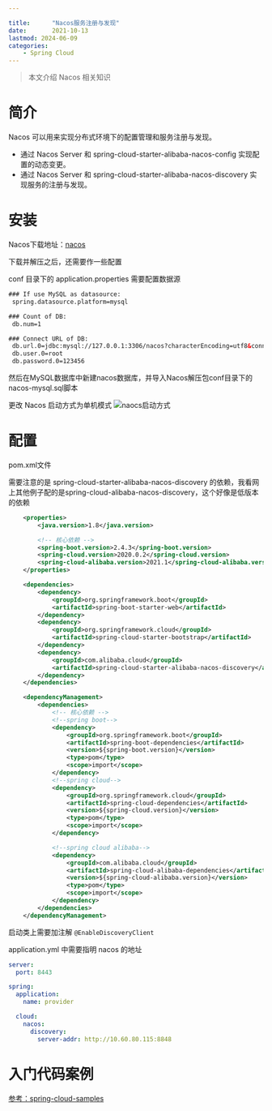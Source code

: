 ```yaml
---

title:      "Nacos服务注册与发现"
date:       2021-10-13
lastmod: 2024-06-09
categories:
    - Spring Cloud
---
```


>本文介绍 Nacos 相关知识

# 简介
Nacos 可以用来实现分布式环境下的配置管理和服务注册与发现。

-	通过 Nacos Server 和 spring-cloud-starter-alibaba-nacos-config 实现配置的动态变更。
-	通过 Nacos Server 和 spring-cloud-starter-alibaba-nacos-discovery 实现服务的注册与发现。

# 安装
Nacos下载地址：[nacos](https://github.com/alibaba/nacos/releases)

下载并解压之后，还需要作一些配置

conf 目录下的 application.properties 需要配置数据源

```xml
### If use MySQL as datasource:
 spring.datasource.platform=mysql

### Count of DB:
 db.num=1

### Connect URL of DB:
 db.url.0=jdbc:mysql://127.0.0.1:3306/nacos?characterEncoding=utf8&connectTimeout=1000&socketTimeout=3000&autoReconnect=true&useUnicode=true&useSSL=false&serverTimezone=UTC
 db.user.0=root
 db.password.0=123456
```
然后在MySQL数据库中新建nacos数据库，并导入Nacos解压包conf目录下的nacos-mysql.sql脚本

更改 Nacos 启动方式为单机模式
![naocs启动方式](https://img-blog.csdnimg.cn/5ded6c02ed71487abcc1f9a18a5c9320.png?x-oss-process=image/watermark,type_ZHJvaWRzYW5zZmFsbGJhY2s,shadow_50,text_Q1NETiBA5bCP6Iiffg==,size_20,color_FFFFFF,t_70,g_se,x_16)
# 配置
pom.xml文件

需要注意的是 spring-cloud-starter-alibaba-nacos-discovery 的依赖，我看网上其他例子配的是spring-cloud-alibaba-nacos-discovery，这个好像是低版本的依赖

```xml
	<properties>
		<java.version>1.8</java.version>

		<!-- 核心依赖 -->
		<spring-boot.version>2.4.3</spring-boot.version>
		<spring-cloud.version>2020.0.2</spring-cloud.version>
		<spring-cloud-alibaba.version>2021.1</spring-cloud-alibaba.version>
	</properties>

	<dependencies>
		<dependency>
			<groupId>org.springframework.boot</groupId>
			<artifactId>spring-boot-starter-web</artifactId>
		</dependency>
		<dependency>
			<groupId>org.springframework.cloud</groupId>
			<artifactId>spring-cloud-starter-bootstrap</artifactId>
		</dependency>
		<dependency>
			<groupId>com.alibaba.cloud</groupId>
			<artifactId>spring-cloud-starter-alibaba-nacos-discovery</artifactId>
		</dependency>
	</dependencies>

	<dependencyManagement>
		<dependencies>
			<!-- 核心依赖 -->
			<!--spring boot-->
			<dependency>
				<groupId>org.springframework.boot</groupId>
				<artifactId>spring-boot-dependencies</artifactId>
				<version>${spring-boot.version}</version>
				<type>pom</type>
				<scope>import</scope>
			</dependency>
			<!--spring cloud-->
			<dependency>
				<groupId>org.springframework.cloud</groupId>
				<artifactId>spring-cloud-dependencies</artifactId>
				<version>${spring-cloud.version}</version>
				<type>pom</type>
				<scope>import</scope>
			</dependency>

			<!--spring cloud alibaba-->
			<dependency>
				<groupId>com.alibaba.cloud</groupId>
				<artifactId>spring-cloud-alibaba-dependencies</artifactId>
				<version>${spring-cloud-alibaba.version}</version>
				<type>pom</type>
				<scope>import</scope>
			</dependency>
		</dependencies>
	</dependencyManagement>
```

启动类上需要加注解 `@EnableDiscoveryClient`

application.yml 中需要指明 nacos 的地址

```yaml
server:
  port: 8443

spring:
  application:
    name: provider

  cloud:
    nacos:
      discovery:
        server-addr: http://10.60.80.115:8848

```

# 入门代码案例
[参考：spring-cloud-samples](https://github.com/ZouShuYou/spring-cloud-samples/tree/main/spring-cloud-alibaba-nacos-register)



